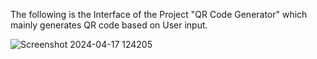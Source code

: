 The following is the Interface of the Project "QR Code Generator" which mainly generates QR code based on User input.

![Screenshot 2024-04-17 124205](https://github.com/Rishab-kumar-026/QR-Code-Generator/assets/163623411/a6d1a522-a8af-4326-a7f9-11cdf68e8134)
